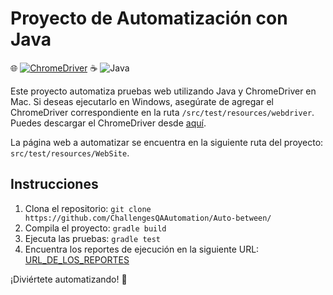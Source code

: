 
# Proyecto de Automatización con Java

🌐 [![ChromeDriver](https://img.shields.io/badge/ChromeDriver-114.0.5735.90-blue)](https://url_de_descarga_del_chromedriver)
☕ ![Java](https://img.shields.io/badge/Java-19-blue)

Este proyecto automatiza pruebas web utilizando Java y ChromeDriver en Mac. Si deseas ejecutarlo en Windows, asegúrate de agregar el ChromeDriver correspondiente en la ruta `/src/test/resources/webdriver`. Puedes descargar el ChromeDriver desde [aquí](https://chromedriver.chromium.org/downloads).

La página web a automatizar se encuentra en la siguiente ruta del proyecto: `src/test/resources/WebSite`.

## Instrucciones

1. Clona el repositorio: `git clone https://github.com/ChallengesQAAutomation/Auto-between/`
2. Compila el proyecto: `gradle build`
3. Ejecuta las pruebas: `gradle test`
4. Encuentra los reportes de ejecución en la siguiente URL: [URL_DE_LOS_REPORTES](https://challengesqaautomation.github.io/Auto-between/target/site/serenity/index.html)

¡Diviértete automatizando! :rocket:
